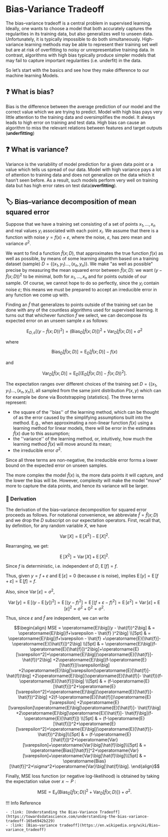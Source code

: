 # Bias-Variance Tradeoff 

The bias–variance tradeoff is a central problem in supervised learning. Ideally, one wants to choose a model that both accurately captures the regularities in its training data, but also generalizes well to unseen data. Unfortunately, it is typically impossible to do both simultaneously. High-variance learning methods may be able to represent their training set well but are at risk of overfitting to noisy or unrepresentative training data. In contrast, algorithms with high bias typically produce simpler models that may fail to capture important regularities (i.e. underfit) in the data.

So let’s start with the basics and see how they make difference to our machine learning Models.

## :question: What is bias?

Bias is the difference between the average prediction of our model and the correct value which we are trying to predict. Model with high bias pays very little attention to the training data and oversimplifies the model. It always leads to high error on training and test data. High bias can cause an algorithm to miss the relevant relations between features and target outputs (**underfitting**)

## :question: What is variance?

Variance is the variability of model prediction for a given data point or a value which tells us spread of our data. Model with high variance pays a lot of attention to training data and does not generalize on the data which it hasn’t seen before. As a result, such models perform very well on training data but has high error rates on test data(**overfitting**).

## :label: Bias–variance decomposition of mean squared error

Suppose that we have a training set consisting of a set of points $x_{1}, \dots, x_{n}$ and real values $y_{i}$ associated with each point $x_{i}$. We assume that there is a function with noise ${y=f(x)+\varepsilon}$, where the noise, $\varepsilon$, has zero mean and variance $\sigma ^{2}$.

We want to find a function ${\displaystyle {\hat {f}}(x; D)}$, that approximates the true function $f(x)$ as well as possible, by means of some learning algorithm based on a training dataset (sample) ${\displaystyle D=\{(x_{1}, y_{1})\dots, (x_{n}, y_{n})\}}$. We make "as well as possible" precise by measuring the mean squared error between ${\displaystyle {\hat {f}}(x; D)}$: we want ${\displaystyle (y-{\hat {f}}(x; D))^{2}}$ to be minimal, both for $x_{1}, \dots, x_{n}$ and for points outside of our sample. Of course, we cannot hope to do so perfectly, since the $y_{i}$ contain noise $\varepsilon$; this means we must be prepared to accept an irreducible error in any function we come up with.

Finding an ${\hat {f}}$ that generalizes to points outside of the training set can be done with any of the countless algorithms used for supervised learning. It turns out that whichever function ${\hat {f}}$ we select, we can decompose its expected error on an unseen sample $x$ as follows:

$${\displaystyle \operatorname {E}_{D, \varepsilon}{\Big[}{\big (}y-{\hat {f}}(x; D){\big)}^{2}{\Big ]}={\Big(}\operatorname {Bias} _{D}{\big[}{\hat {f}}(x; D){\big]}{\Big)}^{2}+\operatorname {Var} _{D}{\big[}{\hat {f}}(x; D){\big]}+\sigma ^{2}}$$

where

$${\displaystyle \operatorname{Bias}_{D}{\big [}{\hat {f}}(x; D){\big ]}=\operatorname {E} _{D}{\big [}{\hat {f}}(x; D){\big ]}-f(x)}$$

and

$$\operatorname{Var}_D\big[\hat{f}(x; D)\big] = \operatorname{E}_D[\big(\operatorname{E}_D[\hat{f}(x; D)] - \hat{f}(x; D)\big)^2].$$

The expectation ranges over different choices of the training set $D=\{(x_1, y_1) \dots, (x_n, y_n)\}$, all sampled from the same joint distribution $P(x, y)$ which can for example be done via Bootstrapping (statistics]. 
The three terms represent:

* the square of the ''bias'' of the learning method, which can be thought of as the error caused by the simplifying assumptions built into the method. E.g., when approximating a non-linear function $f(x)$ using a learning method for linear models, there will be error in the estimates $\hat{f}(x)$ due to this assumption; 
* the ''variance'' of the learning method, or, intuitively, how much the learning method $\hat{f}(x)$ will move around its mean; 
* the irreducible error $\sigma^2$. 

Since all three terms are non-negative, the irreducible error forms a lower bound on the expected error on unseen samples.

The more complex the model $\hat{f}(x)$ is, the more data points it will capture, and the lower the bias will be. However, complexity will make the model "move" more to capture the data points, and hence its variance will be larger.

### :calling:  Derivation

The derivation of the bias–variance decomposition for squared error proceeds as follows. For notational convenience, we abbreviate ${\displaystyle {\hat {f}}={\hat {f}}(x; D)}$ and we drop the $D$ subscript on our expectation operators. First, recall that, by definition, for any random variable $X$, we have

$${\displaystyle \operatorname {Var} [X]=\operatorname {E} [X^{2}]-\operatorname {E} [X]^{2}.}$$

Rearranging, we get:

$${\displaystyle \operatorname {E} [X^{2}]=\operatorname {Var} [X]+\operatorname {E} [X]^{2}.}$$

Since $f$ is deterministic, i.e. independent of $D$, ${\displaystyle \operatorname {E} [f]=f.}$

Thus, given ${\displaystyle y=f+\varepsilon}$ and ${\displaystyle \operatorname {E} [\varepsilon ]=0}$ (because $\varepsilon$ is noise), implies ${\displaystyle \operatorname {E} [y]=\operatorname {E} [f+\varepsilon ]=\operatorname {E} [f]=f.}$

Also, since ${\displaystyle \operatorname {Var} [\varepsilon ]=\sigma ^{2},}$

$${\displaystyle \operatorname {Var} [y]=\operatorname {E} [(y-\operatorname {E} [y])^{2}]=\operatorname {E} [(y-f)^{2}]=\operatorname {E} [(f+\varepsilon -f)^{2}]=\operatorname {E} [\varepsilon ^{2}]=\operatorname {Var} [\varepsilon ]+\operatorname {E} [\varepsilon ]^{2}=\sigma ^{2}+0^{2}=\sigma ^{2}.}$$

Thus, since $\varepsilon$ and ${\hat {f}}$ are independent, we can write

$$\begin{align} MSE =
\operatorname{E}\big[(y - \hat{f})^2\big]
 & = \operatorname{E}\big[(f+\varepsilon  - \hat{f} )^2\big] \\[5pt]
 & = \operatorname{E}\big[(f+\varepsilon  - \hat{f} +\operatorname{E}[\hat{f}]-\operatorname{E}[\hat{f}])^2\big] \\[5pt]
 & = \operatorname{E}\big[(f-\operatorname{E}[\hat{f}])^2\big]+\operatorname{E}[\varepsilon^2]+\operatorname{E}\big[(\operatorname{E}[\hat{f}]- \hat{f})^2\big] 
+2\operatorname{E}\big[(f-\operatorname{E}[\hat{f}])\varepsilon\big]
+2\operatorname{E}\big[\varepsilon(\operatorname{E}[\hat{f}]- \hat{f})\big]
+2\operatorname{E}\big[(\operatorname{E}[\hat{f}]- \hat{f})(f-\operatorname{E}[\hat{f}])\big] \\[5pt]
 & = (f-\operatorname{E}[\hat{f}])^2+\operatorname{E}[\varepsilon^2]+\operatorname{E}\big[(\operatorname{E}[\hat{f}]- \hat{f})^2\big] 
+2(f-\operatorname{E}[\hat{f}])\operatorname{E}[\varepsilon]
+2\operatorname{E}[\varepsilon]\operatorname{E}\big[\operatorname{E}[\hat{f}]- \hat{f}\big]
+2\operatorname{E}\big[\operatorname{E}[\hat{f}]- \hat{f}\big](f-\operatorname{E}[\hat{f}]) \\[5pt]
 & = (f-\operatorname{E}[\hat{f}])^2+\operatorname{E}[\varepsilon^2]+\operatorname{E}\big[(\operatorname{E}[\hat{f}]- \hat{f})^2\big]\\[5pt]
 & = (f-\operatorname{E}[\hat{f}])^2+\operatorname{Var}[\varepsilon]+\operatorname{Var}\big[\hat{f}\big]\\[5pt]
 & = \operatorname{Bias}[\hat{f}]^2+\operatorname{Var}[\varepsilon]+\operatorname{Var}\big[\hat{f}\big]\\[5pt]
 & = \operatorname{Bias}[\hat{f}]^2+\sigma^2+\operatorname{Var}\big[\hat{f}\big].
\end{align}$$

Finally, MSE loss function (or negative log-likelihood) is obtained by taking the expectation value over ${\displaystyle x\sim P}$ :

$${\displaystyle {\text{MSE}}=\operatorname {E} _{x}{\bigg \{}\operatorname {Bias} _{D}[{\hat {f}}(x; D)]^{2}+\operatorname {Var} _{D}{\big [}{\hat {f}}(x; D){\big ]}{\bigg \}}+\sigma ^{2}.}$$

!!! Info Reference

    - :link: [Understanding the Bias-Variance Tradeoff](https://towardsdatascience.com/understanding-the-bias-variance-tradeoff-165e6942b229)
    - :link: [Bias–variance tradeoff](https://en.wikipedia.org/wiki/Bias–variance_tradeoff)
